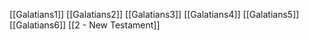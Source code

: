 [[Galatians1]]
[[Galatians2]]
[[Galatians3]]
[[Galatians4]]
[[Galatians5]]
[[Galatians6]]
[[2 - New Testament]]